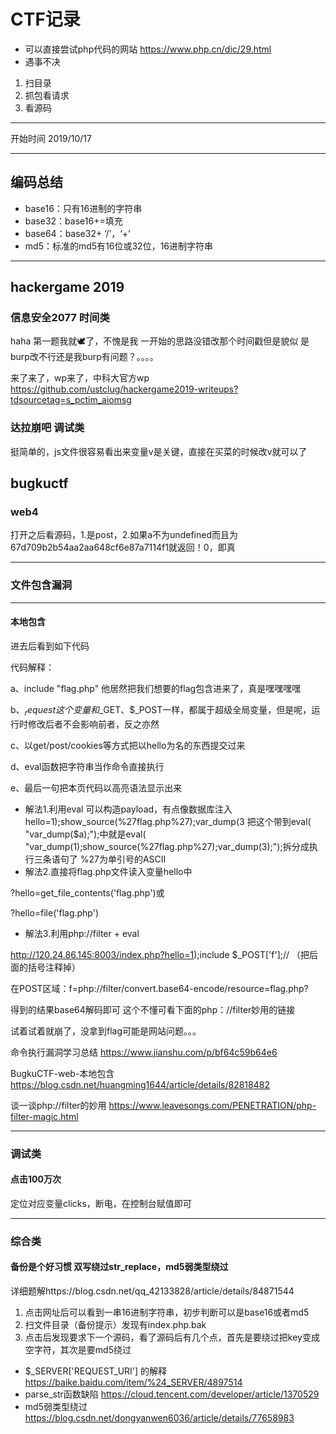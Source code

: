 # CTF记录
- 可以直接尝试php代码的网站 https://www.php.cn/dic/29.html
- 遇事不决
 1. 扫目录
 2. 抓包看请求
 3. 看源码
 
---

开始时间 2019/10/17

------------

## 编码总结

* base16：只有16进制的字符串
* base32：base16+=填充
* base64：base32+ ‘/’，‘+’
* md5：标准的md5有16位或32位，16进制字符串

---

## hackergame 2019
### 信息安全2077 时间类
haha 第一题我就🕊了，不愧是我
一开始的思路没错改那个时间戳但是貌似 是burp改不行还是我burp有问题？。。。。

来了来了，wp来了，中科大官方wp https://github.com/ustclug/hackergame2019-writeups?tdsourcetag=s_pctim_aiomsg

### 达拉崩吧 调试类
挺简单的，js文件很容易看出来变量v是关键，直接在买菜的时候改v就可以了

## bugkuctf
### web4
打开之后看源码，1.是post，2.如果a不为undefined而且为67d709b2b54aa2aa648cf6e87a7114f1就返回！0，即真

--------
### 文件包含漏洞

---
#### 本地包含
进去后看到如下代码
 <?php
    include "flag.php";
    $a = @$_REQUEST['hello'];
    eval( "var_dump($a);");
    show_source(__FILE__);
?> 
代码解释：

a、include "flag.php" 他居然把我们想要的flag包含进来了，真是嘿嘿嘿嘿

b、$_request这个变量和$_GET、$_POST一样，都属于超级全局变量，但是呢，运行时修改后者不会影响前者，反之亦然

c、以get/post/cookies等方式把以hello为名的东西提交过来

d、eval函数把字符串当作命令直接执行

e、最后一句把本页代码以高亮语法显示出来

- 解法1.利用eval
可以构造payload，有点像数据库注入 hello=1);show_source(%27flag.php%27);var_dump(3 把这个带到eval( "var_dump($a);");中就是eval( "var_dump(1);show_source(%27flag.php%27);var_dump(3);");拆分成执行三条语句了 %27为单引号的ASCII
- 解法2.直接将flag.php文件读入变量hello中

?hello=get_file_contents('flag.php')或

?hello=file('flag.php')

- 解法3.利用php://filter + eval

http://120.24.86.145:8003/index.php?hello=1);include $_POST['f'];//  （把后面的括号注释掉）

在POST区域：f=php://filter/convert.base64-encode/resource=flag.php?

得到的结果base64解码即可 这个不懂可看下面的php：//filter妙用的链接

试着试着就崩了，没拿到flag可能是网站问题。。。

命令执行漏洞学习总结 https://www.jianshu.com/p/bf64c59b64e6

BugkuCTF-web-本地包含 https://blog.csdn.net/huangming1644/article/details/82818482

谈一谈php://filter的妙用 https://www.leavesongs.com/PENETRATION/php-filter-magic.html

---
### 调试类
#### 点击100万次
定位对应变量clicks，断电，在控制台赋值即可

---
### 综合类
#### 备份是个好习惯 双写绕过str_replace，md5弱类型绕过
详细题解https://blog.csdn.net/qq_42133828/article/details/84871544
1. 点击网址后可以看到一串16进制字符串，初步判断可以是base16或者md5
2. 扫文件目录（备份提示）发现有index.php.bak
3. 点击后发现要求下一个源码，看了源码后有几个点，首先是要绕过把key变成空字符，其次是要md5绕过

- $_SERVER['REQUEST_URI'] 的解释 https://baike.baidu.com/item/%24_SERVER/4897514
- parse_str函数缺陷 https://cloud.tencent.com/developer/article/1370529
- md5弱类型绕过 https://blog.csdn.net/dongyanwen6036/article/details/77658983
